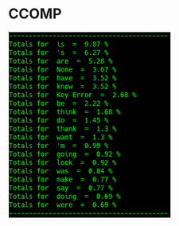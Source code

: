 # CCOMP

![Google Congressional Hearing CCOMP sorted by percent \(top 20\)](../../.gitbook/assets/2019-01-04-153946_326x374_scrot.png)

